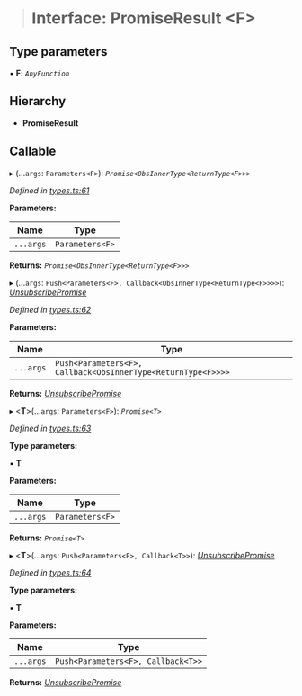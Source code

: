 > # Interface: PromiseResult <**F**>

## Type parameters

▪ **F**: *`AnyFunction`*

## Hierarchy

* **PromiseResult**

## Callable

▸ (...`args`: `Parameters<F>`): *`Promise<ObsInnerType<ReturnType<F>>>`*

*Defined in [types.ts:61](https://github.com/polkadot-js/api/blob/9be9782/packages/api/src/types.ts#L61)*

**Parameters:**

Name | Type |
------ | ------ |
`...args` | `Parameters<F>` |

**Returns:** *`Promise<ObsInnerType<ReturnType<F>>>`*

▸ (...`args`: `Push<Parameters<F>, Callback<ObsInnerType<ReturnType<F>>>>`): *[UnsubscribePromise](../modules/_types_.md#unsubscribepromise)*

*Defined in [types.ts:62](https://github.com/polkadot-js/api/blob/9be9782/packages/api/src/types.ts#L62)*

**Parameters:**

Name | Type |
------ | ------ |
`...args` | `Push<Parameters<F>, Callback<ObsInnerType<ReturnType<F>>>>` |

**Returns:** *[UnsubscribePromise](../modules/_types_.md#unsubscribepromise)*

▸ <**T**>(...`args`: `Parameters<F>`): *`Promise<T>`*

*Defined in [types.ts:63](https://github.com/polkadot-js/api/blob/9be9782/packages/api/src/types.ts#L63)*

**Type parameters:**

▪ **T**

**Parameters:**

Name | Type |
------ | ------ |
`...args` | `Parameters<F>` |

**Returns:** *`Promise<T>`*

▸ <**T**>(...`args`: `Push<Parameters<F>, Callback<T>>`): *[UnsubscribePromise](../modules/_types_.md#unsubscribepromise)*

*Defined in [types.ts:64](https://github.com/polkadot-js/api/blob/9be9782/packages/api/src/types.ts#L64)*

**Type parameters:**

▪ **T**

**Parameters:**

Name | Type |
------ | ------ |
`...args` | `Push<Parameters<F>, Callback<T>>` |

**Returns:** *[UnsubscribePromise](../modules/_types_.md#unsubscribepromise)*